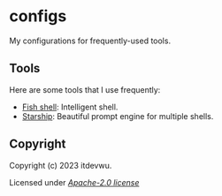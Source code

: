 # configs
My configurations for frequently-used tools.

## Tools

Here are some tools that I use frequently:

- [Fish shell](./fishshell/): Intelligent shell.
- [Starship](./starship/): Beautiful prompt engine for multiple shells.

## Copyright

Copyright (c) 2023 itdevwu.

Licensed under [*Apache-2.0 license*](./LICENSE)

